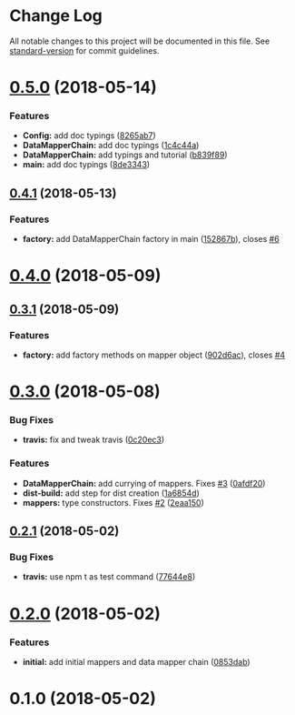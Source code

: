 # Change Log

All notable changes to this project will be documented in this file. See [standard-version](https://github.com/conventional-changelog/standard-version) for commit guidelines.

<a name="0.5.0"></a>
# [0.5.0](https://github.com/ExploratoryEngineering/data-mapper-chain/compare/v0.4.1...v0.5.0) (2018-05-14)


### Features

* **Config:** add doc typings ([8265ab7](https://github.com/ExploratoryEngineering/data-mapper-chain/commit/8265ab7))
* **DataMapperChain:** add doc typings ([1c4c44a](https://github.com/ExploratoryEngineering/data-mapper-chain/commit/1c4c44a))
* **DataMapperChain:** add typings and tutorial ([b839f89](https://github.com/ExploratoryEngineering/data-mapper-chain/commit/b839f89))
* **main:** add doc typings ([8de3343](https://github.com/ExploratoryEngineering/data-mapper-chain/commit/8de3343))



<a name="0.4.1"></a>
## [0.4.1](https://github.com/ExploratoryEngineering/data-mapper-chain/compare/v0.4.0...v0.4.1) (2018-05-13)


### Features

* **factory:** add DataMapperChain factory in main ([152867b](https://github.com/ExploratoryEngineering/data-mapper-chain/commit/152867b)), closes [#6](https://github.com/ExploratoryEngineering/data-mapper-chain/issues/6)



<a name="0.4.0"></a>
# [0.4.0](https://github.com/ExploratoryEngineering/data-mapper-chain/compare/v0.3.1...v0.4.0) (2018-05-09)



<a name="0.3.1"></a>
## [0.3.1](https://github.com/ExploratoryEngineering/data-mapper-chain/compare/v0.3.0...v0.3.1) (2018-05-09)


### Features

* **factory:** add factory methods on mapper object ([902d6ac](https://github.com/ExploratoryEngineering/data-mapper-chain/commit/902d6ac)), closes [#4](https://github.com/ExploratoryEngineering/data-mapper-chain/issues/4)



<a name="0.3.0"></a>
# [0.3.0](https://github.com/ExploratoryEngineering/data-mapper-chain/compare/v0.2.1...v0.3.0) (2018-05-08)


### Bug Fixes

* **travis:** fix and tweak travis ([0c20ec3](https://github.com/ExploratoryEngineering/data-mapper-chain/commit/0c20ec3))


### Features

* **DataMapperChain:** add currying of mappers. Fixes [#3](https://github.com/ExploratoryEngineering/data-mapper-chain/issues/3) ([0afdf20](https://github.com/ExploratoryEngineering/data-mapper-chain/commit/0afdf20))
* **dist-build:** add step for dist creation ([1a6854d](https://github.com/ExploratoryEngineering/data-mapper-chain/commit/1a6854d))
* **mappers:** type constructors. Fixes [#2](https://github.com/ExploratoryEngineering/data-mapper-chain/issues/2) ([2eaa150](https://github.com/ExploratoryEngineering/data-mapper-chain/commit/2eaa150))



<a name="0.2.1"></a>
## [0.2.1](https://github.com/ExploratoryEngineering/data-mapper-chain/compare/v0.2.0...v0.2.1) (2018-05-02)


### Bug Fixes

* **travis:** use npm t as test command ([77644e8](https://github.com/ExploratoryEngineering/data-mapper-chain/commit/77644e8))



<a name="0.2.0"></a>
# [0.2.0](https://github.com/ExploratoryEngineering/data-mapper-chain/compare/v0.1.0...v0.2.0) (2018-05-02)


### Features

* **initial:** add initial mappers and data mapper chain ([0853dab](https://github.com/ExploratoryEngineering/data-mapper-chain/commit/0853dab))



<a name="0.1.0"></a>
# 0.1.0 (2018-05-02)
